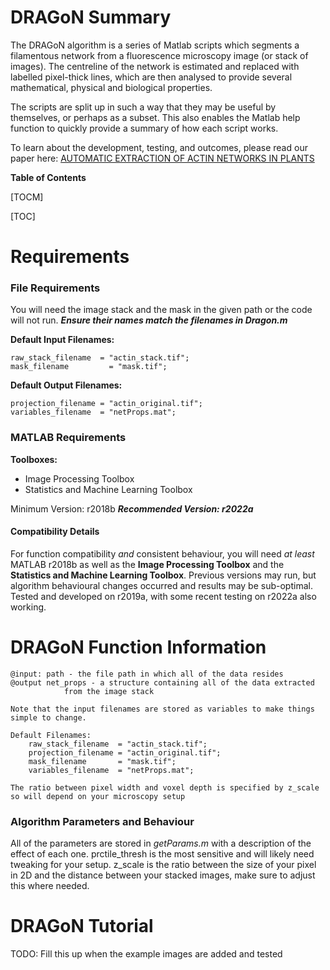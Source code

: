 # DRAGoN Summary
The DRAGoN algorithm is a series of Matlab scripts which segments a filamentous network from a fluorescence microscopy image (or stack of images). The centreline of the network is estimated and replaced with labelled pixel-thick lines, which are then analysed to provide several mathematical, physical and biological properties.

The scripts are split up in such a way that they may be useful by themselves, or perhaps as a subset. This also enables the Matlab help function to quickly provide a summary of how each script works.

To learn about the development, testing, and outcomes, please read our paper here: [AUTOMATIC EXTRACTION OF ACTIN NETWORKS IN PLANTS](https://doi.org/10.1101/2023.01.18.524528 "preprint link")



**Table of Contents**

[TOCM]

[TOC]

# Requirements
### File Requirements
You will need the image stack and the mask in the given path or the code will not run. ***Ensure their names match the filenames in Dragon.m***

**Default Input Filenames:**
```
raw_stack_filename  = "actin_stack.tif";
mask_filename         = "mask.tif";
```

**Default Output Filenames:**
```
projection_filename = "actin_original.tif";
variables_filename  = "netProps.mat";
```


### MATLAB Requirements
**Toolboxes:**
  + Image Processing Toolbox
  + Statistics and Machine Learning Toolbox

Minimum Version: r2018b
***Recommended Version: r2022a***

#### Compatibility Details
For function compatibility *and* consistent behaviour, you will need *at least* MATLAB r2018b as well as the **Image Processing Toolbox** and the **Statistics and Machine Learning Toolbox**. Previous versions may run, but algorithm behavioural changes occurred and results may be sub-optimal. Tested and developed on r2019a, with some recent testing on r2022a also working.

# DRAGoN Function Information
```
@input: path - the file path in which all of the data resides
@output net_props - a structure containing all of the data extracted
		    from the image stack

Note that the input filenames are stored as variables to make things simple to change. 

Default Filenames:
    raw_stack_filename  = "actin_stack.tif";
    projection_filename = "actin_original.tif";
    mask_filename       = "mask.tif";
    variables_filename  = "netProps.mat";

The ratio between pixel width and voxel depth is specified by z_scale so will depend on your microscopy setup
```

### Algorithm Parameters and Behaviour
All of the parameters are stored in *getParams.m* with a description of the effect of each one. prctile_thresh is the most sensitive and will likely need tweaking for your setup. z_scale is the ratio between the size of your pixel in 2D and the distance between your stacked images, make sure to adjust this where needed.


# DRAGoN Tutorial
TODO: Fill this up when the example images are added and tested
